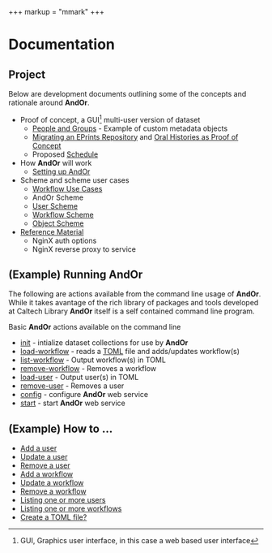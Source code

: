 +++
markup = "mmark"
+++


# Documentation

## Project

Below are development documents outlining some of the
concepts and rationale around **AndOr**.

+ Proof of concept, a GUI[^1] multi-user version of dataset
    + [People and Groups](people-groups.html) - Example of custom metadata objects
    + [Migrating an EPrints Repository](migrating-eprints.html) and [Oral Histories as Proof of Concept](Oral-Histories-as-Proof-of-Concept.html)
    + Proposed [Schedule](Schedule.html)
+ How **AndOr** will work
    + [Setting up AndOr](Setting-Up-AndOr.html)
+ Scheme and scheme user cases
    + [Workflow Use Cases](Workflow-Use-Cases.html)
    + AndOr Scheme
    + [User Scheme](User-Scheme.html)
    + [Workflow Scheme](Workflow-Scheme.html)
    + [Object Scheme](Object-Scheme.html)
+ [Reference Material](Reference.html)
    + NginX auth options
    + NginX reverse proxy to service

## (Example) Running **AndOr**

The following are actions available from
the command line usage of **AndOr**. While
it takes avantage of the rich library of
packages and tools developed at Caltech Library 
**AndOr** itself is a self contained command
line program.

Basic **AndOr** actions available on the command line

+ [init](init.html) - intialize dataset collections for use by **AndOr**
+ [load-workflow](load-workflow.html) - reads a [TOML]() file and adds/updates workflow(s)
+ [list-workflow](list-workflow.html) - Output workflow(s) in TOML
+ [remove-workflow](remove-workflow.html) - Removes a workflow
+ [load-user](load-user.html) - Output user(s) in TOML
+ [remove-user](remove-user.html) - Removes a user
+ [config](config.html) - configure **AndOr** web service
+ [start](start.html) - start **AndOr** web service


## (Example) How to ...

+ [Add a user](add-user.html)
+ [Update a user](update-user.html)
+ [Remove a user](remove-user.html)
+ [Add a workflow](add-user-workflow.html)
+ [Update a workflow](update-a-workflow.html)
+ [Remove a workflow](remove-a-workflow.html)
+ [Listing one or more users](listing-users.html)
+ [Listing one or more workflows](listing-workflows.html)
+ [Create a TOML file?](toml-basics.html)

[^1]: GUI, Graphics user interface, in this case a web based user interface

